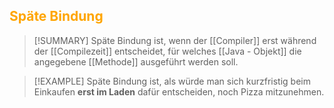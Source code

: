 ## <font color = "orange">Späte Bindung</font>

>[!SUMMARY]
>Späte Bindung ist, wenn der [[Compiler]] erst während der [[Compilezeit]] entscheidet, für welches [[Java - Objekt]] die angegebene [[Methode]] ausgeführt werden soll.

>[!EXAMPLE]
>Späte Bindung ist, als würde man sich kurzfristig beim Einkaufen **erst im Laden** dafür entscheiden, noch Pizza mitzunehmen.